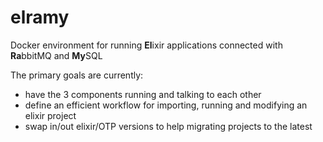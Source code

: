 # elramy

Docker environment for running **El**ixir applications connected with **Ra**bbitMQ and **My**SQL

The primary goals are currently:

* have the 3 components running and talking to each other
* define an efficient workflow for importing, running and modifying an elixir project
* swap in/out elixir/OTP versions to help migrating projects to the latest
